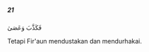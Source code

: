 ##### 21

<span class="ayah">فَكَذَّبَ وَعَصَىٰ</span>

<span class="ayah_translation">Tetapi Fir'aun mendustakan dan mendurhakai.</span>
